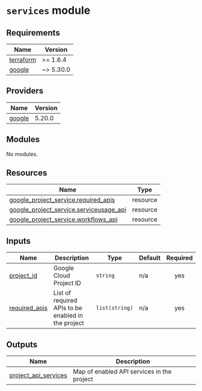 # `services` module

<!-- BEGIN_TF_DOCS -->
## Requirements

| Name | Version |
|------|---------|
| <a name="requirement_terraform"></a> [terraform](#requirement\_terraform) | >= 1.6.4 |
| <a name="requirement_google"></a> [google](#requirement\_google) | ~> 5.30.0 |

## Providers

| Name | Version |
|------|---------|
| <a name="provider_google"></a> [google](#provider\_google) | 5.20.0 |

## Modules

No modules.

## Resources

| Name | Type |
|------|------|
| [google_project_service.required_apis](https://registry.terraform.io/providers/hashicorp/google/latest/docs/resources/project_service) | resource |
| [google_project_service.serviceusage_api](https://registry.terraform.io/providers/hashicorp/google/latest/docs/resources/project_service) | resource |
| [google_project_service.workflows_api](https://registry.terraform.io/providers/hashicorp/google/latest/docs/resources/project_service) | resource |

## Inputs

| Name | Description | Type | Default | Required |
|------|-------------|------|---------|:--------:|
| <a name="input_project_id"></a> [project\_id](#input\_project\_id) | Google Cloud Project ID | `string` | n/a | yes |
| <a name="input_required_apis"></a> [required\_apis](#input\_required\_apis) | List of required APIs to be enabled in the project | `list(string)` | n/a | yes |

## Outputs

| Name | Description |
|------|-------------|
| <a name="output_project_api_services"></a> [project\_api\_services](#output\_project\_api\_services) | Map of enabled API services in the project |
<!-- END_TF_DOCS -->
